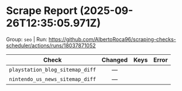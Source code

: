 # Scrape Report (2025-09-26T12:35:05.971Z)

Group: `seo`  |  Run: https://github.com/AlbertoRoca96/scraping-checks-scheduler/actions/runs/18037871052

| Check | Changed | Keys | Error |
|---|:---:|:--|:--|
| `playstation_blog_sitemap_diff` | — |  |  |
| `nintendo_us_news_sitemap_diff` | — |  |  |
